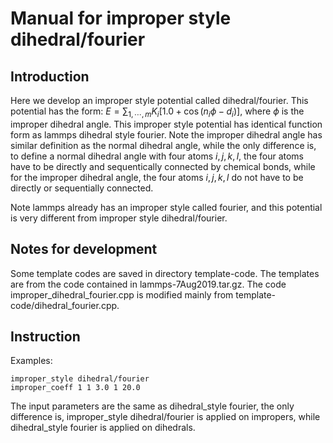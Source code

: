 # Manual for improper style dihedral/fourier

## Introduction

Here we develop an improper style potential called dihedral/fourier. This potential has the form: $E=\sum_{1, \cdots, m} K_i[1.0 + \cos(n_i \phi - d_i)]$, where $\phi$ is the improper dihedral angle. This improper style potential has identical function form as lammps dihedral style fourier. Note the improper dihedral angle has similar definition as the normal dihedral angle, while the only difference is, to define a normal dihedral angle with four atoms $i, j, k, l$, the four atoms have to be directly and sequentically connected by chemical bonds, while for the improper dihedral angle, the four atoms $i, j, k, l$ do not have to be directly or sequentially connected. 

Note lammps already has an improper style called fourier, and this potential is very different from improper style dihedral/fourier. 

## Notes for development

Some template codes are saved in directory template-code. The templates are from the code contained in lammps-7Aug2019.tar.gz. The code improper_dihedral_fourier.cpp is modified mainly from template-code/dihedral_fourier.cpp. 

## Instruction

Examples:
```
improper_style dihedral/fourier
improper_coeff 1 1 3.0 1 20.0
```

The input parameters are the same as dihedral_style fourier, the only difference is, improper_style dihedral/fourier is applied on impropers, while dihedral_style fourier is applied on dihedrals. 



